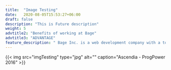 ```yaml
---
title:  "Image Testing"
date:   2020-08-05T15:53:27+06:00
draft: false
description: "This is Future description"
weight: 5
advtitle2: "Benefits of working at Bage"
advtitle3: "ADVANTAGE"
feature_description: " Bage Inc. is a web development company with a total of 14 employees (as of October 2018). Here are some of our strengths in business and what sets us apart from other companies."
---
```


<!-- ![Image not available](imgTesting.jpg "Title") -->

{{< img src="imgTesting" type="jpg" alt="" caption="Ascendia - ProgPower 2016" >}}